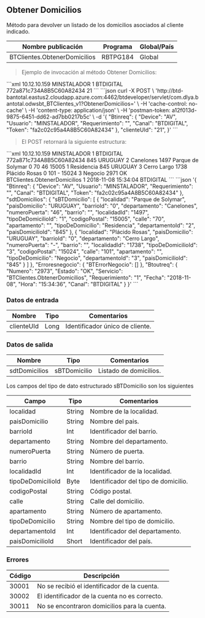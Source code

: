 ## Obtener Domicilios

Método para devolver un listado de los domicilios asociados al cliente indicado.

| Nombre publicación           | Programa | Global/País |
| ---------------------------- | -------- | ----------- |
| BTClientes.ObtenerDomicilios | RBTPG184 | Global      |

> Ejemplo de invocación al método Obtener Domicilios:

<code-group>
<code-block title="XML" active>
```xml
<soapenv:Envelope xmlns:soapenv="http://schemas.xmlsoap.org/soap/envelope/" xmlns:bts="http://uy.com.dlya.bantotal/BTSOA/">
   <soapenv:Header/>
   <soapenv:Body>
      <bts:BTClientes.ObtenerDomicilios>
         <bts:Btinreq>
            <bts:Device>10.12.10.159</bts:Device>
            <bts:Usuario>MINSTALADOR</bts:Usuario>
            <bts:Requerimiento>1</bts:Requerimiento>
            <bts:Canal>BTDIGITAL</bts:Canal>
            <bts:Token>772a871c734A8B5C60A82434</bts:Token>
         </bts:Btinreq>
         <bts:clienteUId>21</bts:clienteUId>
      </bts:BTClientes.ObtenerDomicilios>
   </soapenv:Body>
</soapenv:Envelope>
```
</code-block>
 
<code-block title="JSON">
```json
curl -X POST \
  'http://btd-bantotal.eastus2.cloudapp.azure.com:4462/btdeveloper/servlet/com.dlya.bantotal.odwsbt_BTClientes_v1?ObtenerDomicilios=' \
  -H 'cache-control: no-cache' \
  -H 'content-type: application/json' \
  -H 'postman-token: a12f013d-9875-6451-dd62-ad7bb0217b5c' \
  -d '{
	"Btinreq": {
		"Device": "AV",
		"Usuario": "MINSTALADOR",
		"Requerimiento": "",
		"Canal": "BTDIGITAL",
		"Token": "fa2c02c95a4A8B5C60A82434"
	},
    "clienteUId": "21",
}'
```
</code-block>
</code-group>
 
> El POST retornará la siguiente estructura:
 
<code-group>
<code-block title="XML" active>
```xml
<SOAP-ENV:Envelope xmlns:SOAP-ENV="http://schemas.xmlsoap.org/soap/envelope/" xmlns:xsd="http://www.w3.org/2001/XMLSchema" xmlns:SOAP-ENC="http://schemas.xmlsoap.org/soap/encoding/" xmlns:xsi="http://www.w3.org/2001/XMLSchema-instance" xmlns:bts="http://uy.com.dlya.bantotal/BTSOA/">
   <SOAP-ENV:Body>
      <BTClientes.ObtenerDomiciliosResponse xmlns="http://uy.com.dlya.bantotal/BTSOA/">
         <Btinreq>
            <Device>10.12.10.159</Device>
            <Usuario>MINSTALADOR</Usuario>
            <Requerimiento>1</Requerimiento>
            <Canal>BTDIGITAL</Canal>
            <Token>772a871c734A8B5C60A82434</Token>
         </Btinreq>
         <sdtDomicilios>
            <sBTDomicilio>
               <paisDomicilioId>845</paisDomicilioId>
               <paisDomicilio>URUGUAY</paisDomicilio>
               <departamentoId>2</departamentoId>
               <departamento>Canelones</departamento>
               <localidadId>1497</localidadId>
               <localidad>Parque de Solymar</localidad>
               <barrioId>0</barrioId>
               <barrio/>
               <calle>70</calle>
               <numeroPuerta>46</numeroPuerta>
               <apartamento/>
               <codigoPostal>15005</codigoPostal>
               <tipoDeDomicilioId>1</tipoDeDomicilioId>
               <tipoDeDomicilio>Residencia</tipoDeDomicilio>
            </sBTDomicilio>
            <sBTDomicilio>
               <paisDomicilioId>845</paisDomicilioId>
               <paisDomicilio>URUGUAY</paisDomicilio>
               <departamentoId>3</departamentoId>
               <departamento>Cerro Largo</departamento>
               <localidadId>1738</localidadId>
               <localidad>Plácido Rosas</localidad>
               <barrioId>0</barrioId>
               <barrio/>
               <calle>101</calle>
               <numeroPuerta>-</numeroPuerta>
               <apartamento/>
               <codigoPostal>15024</codigoPostal>
               <tipoDeDomicilioId>3</tipoDeDomicilioId>
               <tipoDeDomicilio>Negocio</tipoDeDomicilio>
            </sBTDomicilio>
         </sdtDomicilios>
         <Erroresnegocio></Erroresnegocio>
         <Btoutreq>
            <Numero>2971</Numero>
            <Estado>OK</Estado>
            <Servicio>BTClientes.ObtenerDomicilios</Servicio>
            <Requerimiento>1</Requerimiento>
            <Fecha>2018-11-08</Fecha>
            <Hora>15:34:04</Hora>
            <Canal>BTDIGITAL</Canal>
         </Btoutreq>
      </BTClientes.ObtenerDomiciliosResponse>
   </SOAP-ENV:Body>
</SOAP-ENV:Envelope>
```
</code-block>
 
<code-block title="JSON">
```json
'{
	"Btinreq": {
		"Device": "AV",
		"Usuario": "MINSTALADOR",
		"Requerimiento": "",
		"Canal": "BTDIGITAL",
		"Token": "fa2c02c95a4A8B5C60A82434"
	},
    "sdtDomicilios": {
        "sBTDomicilio": [
            {
                "localidad": "Parque de Solymar",
                "paisDomicilio": "URUGUAY",
                "barrioId": "0",
                "departamento": "Canelones",
                "numeroPuerta": "46",
                "barrio": "",
                "localidadId": "1497",
                "tipoDeDomicilioId": "1",
                "codigoPostal": "15005",
                "calle": "70",
                "apartamento": "",
                "tipoDeDomicilio": "Residencia",
                "departamentoId": "2",
                "paisDomicilioId": "845"
            },
            {
                "localidad": "Plácido Rosas",
                "paisDomicilio": "URUGUAY",
                "barrioId": "0",
                "departamento": "Cerro Largo",
                "numeroPuerta": "-",
                "barrio": "",
                "localidadId": "1738",
                "tipoDeDomicilioId": "3",
                "codigoPostal": "15024",
                "calle": "101",
                "apartamento": "",
                "tipoDeDomicilio": "Negocio",
                "departamentoId": "3",
                "paisDomicilioId": "845"
            }
        ]
    },
    "Erroresnegocio": {
        "BTErrorNegocio": []
    },
    "Btoutreq": {
        "Numero": "2973",
        "Estado": "OK",
        "Servicio": "BTClientes.ObtenerDomicilios",
        "Requerimiento": "1",
        "Fecha": "2018-11-08",
        "Hora": "15:34:36",
        "Canal": "BTDIGITAL"
    }
}'
```
</code-block>
</code-group>
 
### Datos de entrada
 
Nombre | Tipo | Comentarios
--------- | ----------- | -----------
clienteUId | Long | Identificador único de cliente. 
 
### Datos de salida
 
Nombre | Tipo | Comentarios
--------- | ----------- | -----------
sdtDomicilios | sBTDomicilio | Listado de domicilios.
 
Los campos del tipo de dato estructurado sBTDomicilio son los siguientes
 
Campo | Tipo | Comentarios
--------- | ----------- | -----------
localidad | String | Nombre de la localidad.
paisDomicilio | String | Nombre del pais.
barrioId | Int | Identificador del barrio.
departamento | String | Nombre del departamento.
numeroPuerta | String | Número de puerta.
barrio | String | Nombre del barrio.
localidadId | Int | Identificador de la localidad.
tipoDeDomicilioId | Byte | Identificador del tipo de domicilio.
codigoPostal | String | Código postal.
calle | String | Calle del domicilio.
apartamento | String | Número de apartamento.
tipoDeDomicilio | String | Nombre del tipo de domicilio.
departamentoId | Int | Identificador del departamento.
paisDomicilioId | Short | Identificador del país.

### Errores

| Código | Descripción                                   |
| ------ | --------------------------------------------- |
| 30001  | No se recibió el identificador de la cuenta.  |
| 30002  | El identificador de la cuenta no es correcto. |
| 30011  | No se encontraron domicilios para la cuenta.  |
